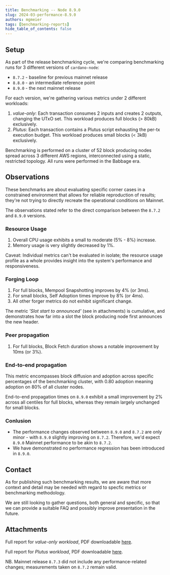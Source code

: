 ```yaml
---
title: Benchmarking -- Node 8.9.0
slug: 2024-03-performance-8.9.0
authors: mgmeier
tags: [benchmarking-reports]
hide_table_of_contents: false
---
```


## Setup

As part of the release benchmarking cycle, we're comparing benchmarking runs for 3 different versions of `cardano-node`:
* `8.7.2` - baseline for previous mainnet release
* `8.8.0` - an intermediate reference point
* `8.9.0` - the next mainnet release

For each version, we're gathering various metrics under 2 different workloads:
1. _value-only_: Each transaction consumes 2 inputs and creates 2 outputs, changing the UTxO set. This workload produces full blocks (> 80kB) exclusively.
2. _Plutus_: Each transaction contains a Plutus script exhausting the per-tx execution budget. This workload produces small blocks (< 3kB) exclusively.

Benchmarking is performed on a cluster of 52 block producing nodes spread across 3 different AWS regions, interconnected using a static, restricted topology. All runs
were performed in the Babbage era.


## Observations

These benchmarks are about evaluating specific corner cases in a constrained environment that allows for reliable reproduction of results; they're not trying to directly recreate the operational conditions on Mainnet.  

The observations stated refer to the direct comparison between the `8.7.2` and `8.9.0` versions.

### Resource Usage

1. Overall CPU usage exhibits a small to moderate (5% - 8%) increase.
2. Memory usage is very slightly decreased by 1%.

Caveat: Individual metrics can't be evaluated in isolate; the resource usage profile as a whole provides insight into the system's performance and responsiveness.


### Forging Loop

1. For full blocks, Mempool Snapshotting improves by 4% (or 3ms).
2. For small blocks, Self Adoption times improve by 8% (or 4ms).
3. All other forger metrics do not exhibit significant change.

The metric _'Slot start to announced'_ (see in attachments) is cumulative, and demonstrates how far into a slot the block producing node first announces the new header.

### Peer propagation

1. For full blocks, Block Fetch duration shows a notable improvement by 10ms (or 3%).

### End-to-end propagation

This metric encompasses block diffusion and adoption across specific percentages of the benchmarking cluster, with 0.80 adoption meaning adoption on 80% of all cluster nodes.  

End-to-end propagation times on `8.9.0` exhibit a small improvement by 2% across all centiles for full blocks, whereas they remain largely unchanged for small blocks.


### Conlusion

* The performance changes observed between `8.9.0` and `8.7.2` are only minor - with `8.9.0` slightly improving on `8.7.2`. Therefore, we'd expect `8.9.0` Mainnet performance to be akin to `8.7.2`.
* We have demonstrated no performance regression has been introduced in `8.9.0`.

## Contact

As for publishing such benchmarking results, we are aware that more context and detail may be needed with regard to specfic metrics or benchmarking methodology. 

We are still looking to gather questions, both general and specific, so that we can provide a suitable FAQ and possibly improve presentation in the future.

## Attachments

Full report for _value-only workload_, PDF downloadable [here](../static/pdf/benchmarking/release-8.9.0.value-only.pdf).

Full report for _Plutus workload_, PDF downloadable [here](../static/pdf/benchmarking/release-8.9.0.plutus.pdf).

NB. Mainnet release `8.7.3` did not include any performance-related changes; measurements taken on `8.7.2` remain valid.
